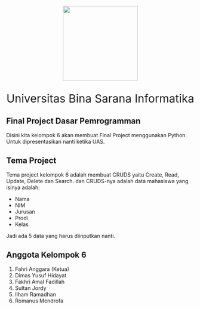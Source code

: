 <p align="center"><a href="https://bsi.ac.id" target="_blank"><img src="https://pbs.twimg.com/media/DpNiWO7UcAUQKEq.png" width="200"></a></p>
<p align="center" style="font-size:30px;">Universitas Bina Sarana Informatika</p>

## Final Project Dasar Pemrogramman
Disini kita kelompok 6 akan membuat Final Project menggunakan Python. Untuk dipresentasikan nanti ketika UAS.

## Tema Project
Tema project kelompok 6 adalah membuat CRUDS yaitu Create, Read, Update, Delete dan Search. dan CRUDS-nya adalah data mahasiswa yang isinya adalah:
- Nama
- NIM
- Jurusan
- Prodi
- Kelas

Jadi ada 5 data yang harus diinputkan nanti.

## Anggota Kelompok 6
1. Fahri Anggara (Ketua)
2. Dimas Yusuf Hidayat
3. Fakhri Amal Fadillah
4. Sultan Jordy
5. Ilham Ramadhan
6. Romanus Mendrofa